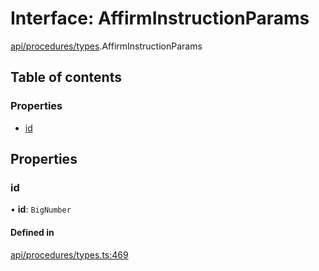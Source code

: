 # Interface: AffirmInstructionParams

[api/procedures/types](../wiki/api.procedures.types).AffirmInstructionParams

## Table of contents

### Properties

- [id](../wiki/api.procedures.types.AffirmInstructionParams#id)

## Properties

### id

• **id**: `BigNumber`

#### Defined in

[api/procedures/types.ts:469](https://github.com/PolymeshAssociation/polymesh-sdk/blob/31fdce23/src/api/procedures/types.ts#L469)
